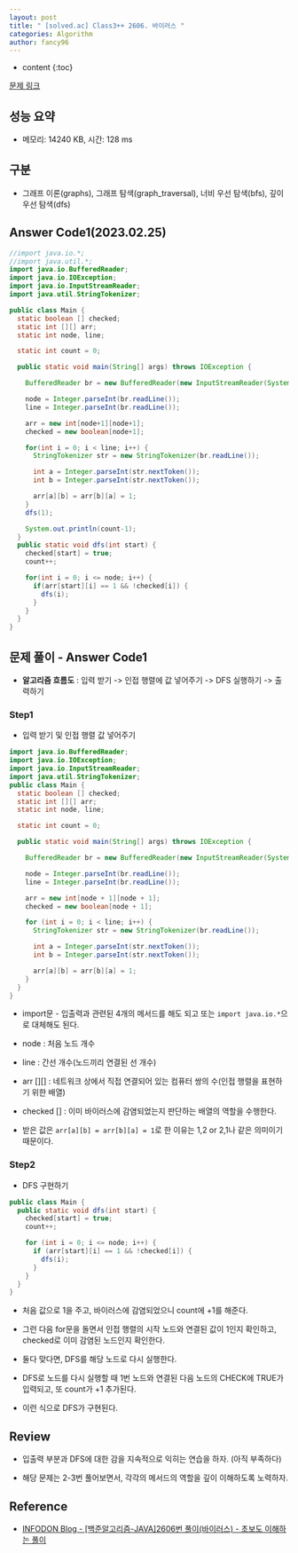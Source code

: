 ```yaml
---
layout: post
title: " [solved.ac] Class3++ 2606. 바이러스 "
categories: Algorithm
author: fancy96
---
```

* content
{:toc}

[문제 링크](https://www.acmicpc.net/problem/2606)

## 성능 요약

* 메모리: 14240 KB, 시간: 128 ms

## 구분

* 그래프 이론(graphs), 그래프 탐색(graph_traversal), 너비 우선 탐색(bfs), 깊이 우선 탐색(dfs)

## Answer Code1(2023.02.25)

```java
//import java.io.*;
//import java.util.*;
import java.io.BufferedReader;
import java.io.IOException;
import java.io.InputStreamReader;
import java.util.StringTokenizer;

public class Main {
  static boolean [] checked;
  static int [][] arr;
  static int node, line;

  static int count = 0;

  public static void main(String[] args) throws IOException {

    BufferedReader br = new BufferedReader(new InputStreamReader(System.in));

    node = Integer.parseInt(br.readLine());
    line = Integer.parseInt(br.readLine());

    arr = new int[node+1][node+1];
    checked = new boolean[node+1];

    for(int i = 0; i < line; i++) {
      StringTokenizer str = new StringTokenizer(br.readLine());

      int a = Integer.parseInt(str.nextToken());
      int b = Integer.parseInt(str.nextToken());

      arr[a][b] = arr[b][a] = 1;
    }
    dfs(1);

    System.out.println(count-1);
  }
  public static void dfs(int start) {
    checked[start] = true;
    count++;

    for(int i = 0; i <= node; i++) {
      if(arr[start][i] == 1 && !checked[i]) {
        dfs(i);
      }
    }
  }
}
```

## 문제 풀이 - Answer Code1

* **알고리즘 흐름도** : 입력 받기 -> 인접 행렬에 값 넣어주기 -> DFS 실행하기 -> 출력하기

### Step1

* 입력 받기 및 인접 행렬 값 넣어주기

```java
import java.io.BufferedReader;
import java.io.IOException;
import java.io.InputStreamReader;
import java.util.StringTokenizer;
public class Main {
  static boolean [] checked;
  static int [][] arr;
  static int node, line;

  static int count = 0;

  public static void main(String[] args) throws IOException {

    BufferedReader br = new BufferedReader(new InputStreamReader(System.in));

    node = Integer.parseInt(br.readLine());
    line = Integer.parseInt(br.readLine());

    arr = new int[node + 1][node + 1];
    checked = new boolean[node + 1];

    for (int i = 0; i < line; i++) {
      StringTokenizer str = new StringTokenizer(br.readLine());

      int a = Integer.parseInt(str.nextToken());
      int b = Integer.parseInt(str.nextToken());

      arr[a][b] = arr[b][a] = 1;
    }
  }
}
```

* import문 - 입출력과 관련된 4개의 메서드를 해도 되고 또는 `import java.io.*`으로 대체해도 된다.

* node : 처음 노드 개수 

* line : 간선 개수(노드끼리 연결된 선 개수)

* arr [][] : 네트워크 상에서 직접 연결되어 있는 컴퓨터 쌍의 수(인접 행렬을 표현하기 위한 배열)

* checked [] : 이미 바이러스에 감염되었는지 판단하는 배열의 역할을 수행한다.

* 받은 값은 `arr[a][b] = arr[b][a] = 1`로 한 이유는 1,2 or 2,1나 같은 의미이기 때문이다.

### Step2 

* DFS 구현하기

```java
public class Main {
  public static void dfs(int start) {
    checked[start] = true;
    count++;

    for (int i = 0; i <= node; i++) {
      if (arr[start][i] == 1 && !checked[i]) {
        dfs(i);
      }
    }
  }
}
```

* 처음 값으로 1을 주고, 바이러스에 감염되었으니 count에 +1를 해준다.

* 그런 다음 for문을 돌면서 인접 행렬의 시작 노드와 연결된 값이 1인지 확인하고, checked로 이미 감염된 노드인지 확인한다.

* 둘다 맞다면, DFS를 해당 노드로 다시 실행한다.

* DFS로 노드를 다시 실행할 때 1번 노드와 연결된 다음 노드의 CHECK에 TRUE가 입력되고, 또 count가 +1 추가된다.

* 이런 식으로 DFS가 구현된다.

## Review

* 입출력 부분과 DFS에 대한 감을 지속적으로 익히는 연습을 하자. (아직 부족하다)

* 해당 문제는 2-3번 풀어보면서, 각각의 메서드의 역할을 깊이 이해하도록 노력하자.

## Reference

* [INFODON Blog - [백준알고리즘-JAVA]2606번 풀이(바이러스) - 초보도 이해하는 풀이](https://infodon.tistory.com/97)